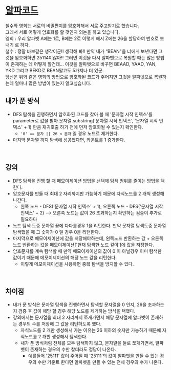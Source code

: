 # [알파코드](https://github.com/malvr00/Java-algorithm/blob/master/lecture2/stap6/stap6-6/src/Main.java)
철수와 영희는 서로의 비밀편지를 암호화해서 서로 주고받기로 했습니다.<br/>
그래서 서로 어떻게 암호화를 할 것인지 의논을 하고 있습니다.<br/>
영희 : 우리 알파벳 A에는 1로, B에는 2로 이렇게 해서 Z에는 26을 할당하여 번호로 보내기 로 하자.<br/>
철수 : 정말 바보같은 생각이군!! 생각해 봐!! 만약 내가 “BEAN"을 너에게 보낸다면 그것을 암호화하면 25114이잖아!! 그러면 이것을 다시 알파벳으로 복원할 때는 많은 방법이 존재하는 데 어떻게 할건데... 이것을 알파벳으로 바꾸면 BEAAD, YAAD, YAN, YKD 그리고 BEKD로 BEAN말고도 5가지나 더 있군.<br/>
당신은 위와 같은 영희의 방법으로 암호화된 코드가 주어지면 그것을 알파벳으로 복원하는데 얼마나 많은 방법이 있는지 알고싶습니다.
<br/>

## 내가 푼 방식
- DFS 탐색을 진행하면서 암호화된 코드를 찾아 볼 때 '문자열 시작 인덱스'를 parameter로 값을 받아 문자열.substring('문자열 시작 인덱스', '문자열 시작 인덱스' + 1) 만큼 재귀호출 하기 전에 먼저 암호화될 수 있는지 확인한다.
  - `'0' == 문자 || 26 < 문자` 일 경우 노드르 제거한다.
- 마지막 문자열 까지 탐색에 성공했다면, 카운트를 1 증가한다.
<br/>

## 강의
- DFS 탐색을 진행 할 때 메모이제이션 방법을 선택해 탐색 범위를 줄이는 방법을 택한다.
- 암호문자를 만들 때 최대 2 자리까지만 가능하기 때문에 자식노드를 2 개씩 생성해 나간다.
  - 왼쪽 노드 - DFS('문자열 시작 인덱스' + 1), 오른쪽 노드 - DFS('문자열 시작 인덱스' + 2) --> 오른쪽 노드는 값이 26 초과하는지 확인하는 검증이 추가로 필요하다
- 노드 탐색 도중 문자열 끝에 다다를경우 1을 리턴한다. 만약 문자열 탐색도중 문자열 탐색했을 때 그 숫자가 0 일 경우 0을 리턴한다.
- 마지막으로 메모이제이션에 값을 저장해야하는데, 왼쪽노드 반환하는 값 + 오른쪽노드 반환하는 값을 메모이제이션['현재 탐색한 노드 깊이']에 값을 저장한다.
- 암호문자를 계속 탐색할 때 만약 메모이제이션의 값이 0 이 아닐경우 이미 탐색한 값이기 때문에 메모이제이션의 해당 노드 값을 리턴한다.
  - 이렇게 메모이제이션을 사용하면 중복 탐색을 방지할 수 있다.
<br/>

## 차이점
- 내가 푼 방식은 문자열 탐색을 진행하면서 탐색할 문자열을 0 인지, 26을 초과하는지 검증 후 값이 해당 할 경우 해당 노드를 제거하는 방식을 택했다.
- 강의에서는 문자열을 최대 2 자리까지 쪼개가면서 해당 문자열에 알파벳이 존재하는 경우의 수를 저장해 그 값을 리턴하도록 했다.
  - 자식노드를 2 개만 생성해서 가는 이유는 26 이하의 숫자만 가능하기 때문에 자식노드를 2 개만 생성해서 탐색한다.
  - 내가 푼 방식처럼 전체를 모두 탐색하지 않고, 문자열을 둘로 쪼개가면서, 알파벳이 존재하는 경우의 수만 찾더라도 정답이 나온다.
    - 예를들어 '25111' 값이 주어질 때 '25111'의 값이 알파벳을 만들 수 있는 경우의 수만 카운트 한다면 알파벳을 만들 수 있는 전체 경우의 수가 나온다.
